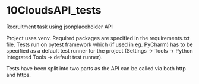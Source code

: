 # 10CloudsAPI_tests
 Recruitment task using jsonplaceholder API

 Project uses venv. Required packages are specified in the requirements.txt file.
 Tests run on pytest framework which (if used in eg. PyCharm) has to be specified as a default test runner for
 the project (Settings -> Tools -> Python Integrated Tools -> default test runner).

 Tests have been split into two parts as the API can be called via both http and https.

